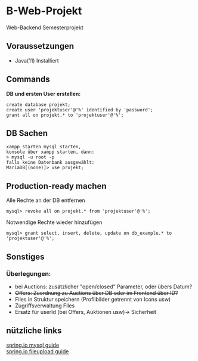 # B-Web-Projekt
Web-Backend Semesterprojekt

## Voraussetzungen
* Java(11) Installiert

## Commands
**DB und ersten User erstellen:**
```
create database projekt;
create user 'projektuser'@'%' identified by 'password';
grant all on projekt.* to 'projektuser'@'%';
```

## DB Sachen

```
xampp starten mysql starten, 
konsole über xampp starten, dann:
> mysql -u root -p
falls keine Datenbank ausgewählt: 
MariaDB[(none)]> use projekt;
```

## Production-ready machen

Alle Rechte an der DB entfernen
```
mysql> revoke all on projekt.* from 'projektuser'@'%';
```
Notwendige Rechte wieder hinzufügen
```
mysql> grant select, insert, delete, update on db_example.* to 'projektuser'@'%';
```
  
 ## Sonstiges

### Überlegungen: 
* bei Auctions: zusätzlicher "open/closed" Parameter, oder übers Datum?
* ~~Offers: Zuordnung zu Auctions über DB oder im Frontend über ID?~~
* Files in Struktur speichern (Profilbilder getrennt von Icons usw)
* Zugriffsverwaltung Files
* Ersatz für userId (bei Offers, Auktionen usw)-> Sicherheit


## nützliche links
[spring.io mysql guide](https://spring.io/guides/gs/accessing-data-mysql/)  
[spring.io fileupload guide](https://spring.io/guides/gs/uploading-files/)
